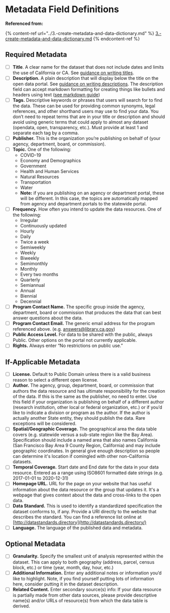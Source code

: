 # Metadata Field Definitions

**Referenced from:**&#x20;

{% content-ref url="../3.-create-metadata-and-data-dictionary.md" %}
[3.-create-metadata-and-data-dictionary.md](../3.-create-metadata-and-data-dictionary.md)
{% endcontent-ref %}

## Required Metadata

* [ ] **Title**. A clear name for the dataset that does not include dates and limits the use of California or CA. See [guidance on writing titles](../3.-create-metadata-and-data-dictionary.md#best-practices-dataset-title-content).
* [ ] **Description.** A plain description that will display below the title on the open data portal. See [guidance on writing descriptions](../3.-create-metadata-and-data-dictionary.md#best-practices-dataset-description-content). The description field can accept markdown formatting for creating things like bullets and headers using text ([see markdown guide](https://www.markdownguide.org/basic-syntax/))
* [ ] **Tags.** Descriptive keywords or phrases that users will search for to find the data. These can be used for providing common synonyms, legal references, and other shorthand users may use to find your data. You don’t need to repeat terms that are in your title or description and should avoid using generic terms that could apply to almost any dataset (opendata, open, transparency, etc.). Must provide at least 1 and separate each tag by a comma.
* [ ] **Publisher.** This is the organization you’re publishing on behalf of (your agency, department, board, or commission).
* [ ] **Topic.** One of the following:
  * COVID-19
  * Economy and Demographics
  * Government
  * Health and Human Services
  * Natural Resources
  * Transportation
  * Water
  * **Note:** if you are publishing on an agency or department portal, these will be different. In this case, the topics are automatically mapped from agency and department portals to the statewide portal.
* [ ] **Frequency.** How often you intend to update the data resources. One of the following:
  * Irregular
  * Continuously updated
  * Hourly
  * Daily
  * Twice a week
  * Semiweekly
  * Weekly
  * Biweekly
  * Semimonthly
  * Monthly
  * Every two months
  * Quarterly
  * Semiannual
  * Annual
  * Biennial
  * Decennial
* [ ] **Program Contact Name.** The specific group inside the agency, department, board or commission that produces the data that can best answer questions about the data.
* [ ] **Program Contact Email.** The generic email address for the program referenced above. (e.g. [answers@library.ca.gov](mailto:answers@library.ca.gov))
* [ ] **Public Access Level.** For data to be shared with the public, always Public. Other options on the portal not currently applicable.
* [ ] **Rights.** Always enter “No restrictions on public use.”

## If-Applicable Metadata

* [ ] **License.** Default to Public Domain unless there is a valid business reason to select a different open license.
* [ ] **Author.** The agency, group, department, board, or commission that authors the data resource and has ultimate responsibility for the creation of the data. If this is the same as the publisher, no need to enter. Use this field if your organization is publishing on behalf of a different author (research institution, other local or federal organization, etc.) or if you’d like to indicate a division or program as the author. If the author is actually another State entity, they should publish the data. Rare exceptions will be considered.
* [ ] **Spatial/Geographic Coverage.** The geographical area the data table covers (e.g. statewide versus a sub-state region like the Bay Area). Specification should include a named area that also names California (San Francisco Bay Area 9 County Region, California) and may include geographic coordinates. In general give enough description so people can determine it's location if comingled with other non-California datasets.
* [ ] **Temporal Coverage.** Start date and End date for the data in your data resource. Entered as a range using ISO8601 formatted date strings (e.g. 2017-01-01 to 2020-12-31)
* [ ] **Homepage URL.** URL for the page on your website that has useful information about the data resource or the group that updates it. It's a webpage that gives context about the data and cross-links to the open data.
* [ ] **Data Standard.** This is used to identify a standardized specification the dataset conforms to, if any. Provide a URI directly to the website that describes the standard. You can find a reference list online at [http://datastandards.directory](http://datastandards.directory/)
* [ ] **Language.** The language of the published data and metadata.

## Optional Metadata

* [ ] **Granularity.** Specify the smallest unit of analysis represented within the dataset. This can apply to both geography (address, parcel, census block, etc.) or time (year, month, day, hour, etc.)
* [ ] **Additional Information.** Enter any additional notes or information you’d like to highlight. Note, if you find yourself putting lots of information here, consider putting it in the dataset description.
* [ ] **Related Content.** Enter secondary source(s) info: If your data resource is partially made from other data sources, please provide descriptive name(s) and/or URLs of resource(s) from which the data table is derived.
